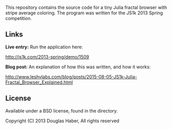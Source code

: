This repository contains the source code for a tiny Julia fractal
browser with stripe average coloring.  The program was written for the
JS1k 2013 Spring competition.

## Links

**Live entry:**  Run the application here:

http://js1k.com/2013-spring/demo/1509

**Blog post:**  An explanation of how this was written, and how it works:

http://www.leshylabs.com/blog/posts/2015-08-05-JS1k-Julia-Fractal_Browser_Explained.html

## License

Available under a BSD license, found in the directory.

Copyright (C) 2013 Douglas Haber, All rights reserved
